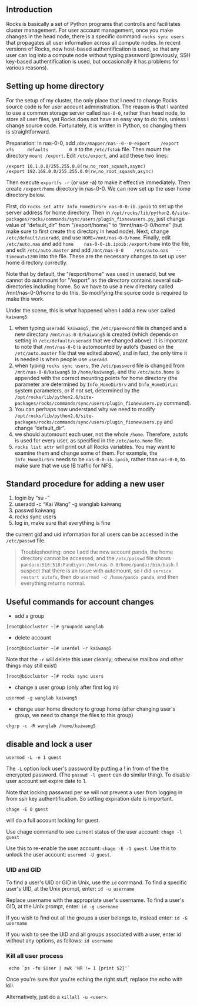 ## Introduction

Rocks is basically a set of Python programs that controlls and facilitates cluster management. For user account management, once you make changes in the head node, there is a specific command `rocks sync users` that propagates all user information across all compute nodes. In recent versions of Rocks, now host-based authentification is used, so that any user can log into a compute node without typing password (previously, SSH key-based authentification is used, but occasionally it has problems for various reasons).

## Setting up home directory

For the setup of my cluster, the only place that I need to change Rocks source code is for user account administration. The reason is that I wanted to use a common storage server called `nas-0-0`, rather than head node, to store all user files, yet Rocks does not have an easy way to do this, unless I change source code. Fortunately, it is written in Python, so changing them is straightforward.

Preparation: In nas-0-0, add `/dev/mapper/nas--0--0-export    /export         xfs     defaults        0 0` to the `/etc/fstab` file. Then mount the directory `mount /export`. Edit `/etc/export`, and add these two lines:

```
/export 10.1.0.0/255.255.0.0(rw,no_root_squash,async)
/export 192.168.0.0/255.255.0.0(rw,no_root_squash,async)
```

Then execute `exportfs -r` (or use -a) to make it effective immediately. Then create `/export/home` directory in nas-0-0. We can now set up the user home directory below.

First, do `rocks set attr Info_HomeDirSrv nas-0-0-ib.ipoib` to set up the server address for home directory. Then in `/opt/rocks/lib/python2.6/site-packages/rocks/commands/sync/users/plugin_fixnewusers.py`, just change value of “default_dir” from "/export/home/" to “/mnt/nas-0-0/home” (but make sure to first create this directory in head node). Next, change `/etc/default/useradd`, and use `HOME=/mnt/nas-0-0/home`. Finally, edit `/etc/auto.nas` and add `home    nas-0-0-ib.ipoib:/export/home` into the file, and edit `/etc/auto.master` and add `/mnt/nas-0-0    /etc/auto.nas   --timeout=1200` into the file. These are the necessary changes to set up user home directory correctly.

Note that by default, the "/export/home" was used in useradd, but we cannot do automount for "/export" as the directory contains several sub-directories including home. So we have to use a new directory called /mnt/nas-0-0/home to do this. So modifying the source code is required to make this work.

Under the scene, this is what happened when I add a new user called `kaiwang5`:

1. when typing `useradd kaiwang5`, the `/etc/password` file is changed and a new directory `/mnt/nas-0-0/kaiwang5` is created (which depends on setting in `/etc/default/useradd` that we changed above). It is important to note that `/mnt/nas-0-0` is automounted by autofs (based on the `/etc/auto.master` file that we edited above), and in fact, the only time it is needed is when people use `useradd`.
2. when typing `rocks sync users`, the `/etc/password` file is changed from `/mnt/nas-0-0/kaiwang5` to `/home/kaiwang5`, and the `/etc/auto.home` is appended with the correct mounting points for home directory (the parameter are determined by `Info_HomeDirSrv` and `Info_HomeDirLoc` system parameters, or if not set, determined by the  `/opt/rocks/lib/python2.6/site-packages/rocks/commands/sync/users/plugin_fixnewusers.py` command).
3. You can perhaps now understand why we need to modify `/opt/rocks/lib/python2.6/site-packages/rocks/commands/sync/users/plugin_fixnewusers.py` and change “default_dir”. 
4. we should automount each user, not the whole `/home`. Therefore, autofs is used for every user, as specified in the `/etc/auto.home` file.
5. `rocks list attr` will print out all Rocks variables. You may want to examine them and change some of them. For example, the `Info_HomeDirSrv` needs to be `nas-0-0-ib.ipoib`, rather than `nas-0-0`, to make sure that we use IB traffic for NFS.

## Standard procedure for adding a new user

1. login by “su -”
2. useradd -c “Kai Wang” -g wanglab kaiwang
3. passwd kaiwang
4. rocks sync users
5. log in, make sure that everything is fine

the current gid and uid information for all users can be accessed in the `/etc/passwd` file.

> Troubleshooting: once I add the new account panda, the home directory cannot be accessed, and the `/etc/passwd` file shows `panda:x:516:518:Pandiyan:/mnt/nas-0-0/home/panda:/bin/bash`. I suspect that there is an issue with automount, so I did `service restart autofs`, then do `usermod -d /home/panda panda`, and then everything returns normal.

## Useful commands for account changes

- add a group
```
[root@biocluster ~]# groupadd wanglab
```

- delete account
```
[root@biocluster ~]# userdel -r kaiwang5
```

Note that the `-r` will delete this user cleanly; otherwise mailbox and other things may still exist)
```
[root@biocluster ~]# rocks sync users
```
 
- change a user group (only after first log in)

`usermod -g wanglab kaiwang5`
 
- change user home directory to group home (after changing user's group, we need to change the files to this group)

`chgrp -c -R wanglab /home/kaiwang5`

## disable and lock a user

```
usermod -L -e 1 guest
```

The `-L` option lock user's password by putting a ! in from of the the encrypted password. (The `passwd -l guest` can do similar thing). To disable user account set expire date to 1.

Note that locking password per se will not prevent a user from logging in from ssh key authentification. So setting expiration date is important.

```
chage -E 0 guest
```

will do a full account locking for guest.

Use chage command to see current status of the user account: `chage -l guest`

Use this to re-enable the user account: `chage -E -1 guest`. Use this to unlock the user account: `usermod -U guest`.

### UID and GID

To find a user's UID or GID in Unix, use the `id` command. To find a specific user's UID, at the Unix prompt, enter: `id -u username`
 
Replace username with the appropriate user's username. To find a user's GID, at the Unix prompt, enter: `id -g username`
 
If you wish to find out all the groups a user belongs to, instead enter: `id -G username`
 
If you wish to see the UID and all groups associated with a user, enter id without any options, as follows: `id username`

### Kill all user process

```
 echo `ps -fu $User | awk 'NR != 1 {print $2}'`
```

Once you're sure that you're eching the right stuff, replace the echo with kill.

Alternatively, just do a `killall -u <user>`.
